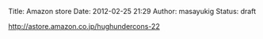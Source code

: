 Title: Amazon store
Date: 2012-02-25 21:29
Author: masayukig
Status: draft

<http://astore.amazon.co.jp/hughundercons-22>
